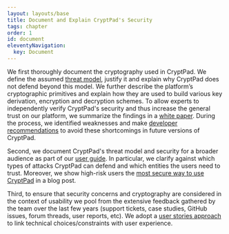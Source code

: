 ```yaml
---
layout: layouts/base
title: Document and Explain CryptPad's Security
tags: chapter
order: 1
id: document
eleventyNavigation:
  key: Document
---
```


We first thoroughly document the cryptography used in CryptPad. We define the
assumed [threat model](./threatmodel/README.md), justify it and explain why
CryptPad does not defend beyond this model. We further describe the platform’s
cryptographic primitives and explain how they are used to build various key
derivation, encryption and decryption schemes. To allow experts to independently
verify CryptPad's security and thus increase the general trust on our platform,
we summarize the findings in a [white paper](./whitepaper/main.pdf). During the
process, we identified weaknesses and make [developer
recommendations](./recommendations/main.pdf) to avoid these shortcomings in
future versions of CryptPad.

Second, we document CryptPad's threat model and
security for a broader audience as part of our [user
guide](https://docs.cryptpad.org/en/user_guide/security.html). In particular, we
clarify against which types of attacks CryptPad can defend and which entities
the users need to trust. Moreover, we show high-risk users the [most secure way
to use
CryptPad](https://git.xwikisas.com/xwiki-labs/cryptpad-blog/-/merge_requests/3)
in a blog post. <!-- todo: Update blog link ☝ -->

Third, to ensure that security concerns and cryptography are considered in the
context of usability we pool from the extensive feedback gathered by the team
over the last few years (support tickets, case studies, GitHub issues, forum
threads, user reports, etc). We adopt a [user stories
approach](<./userstories/CryptPad User Stories.md>) to link technical
choices/constraints with user experience.
